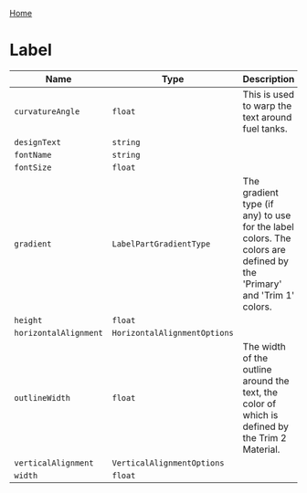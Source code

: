 [Home](https://wnp78.github.io/JunoXml/)

# Label


|Name|Type|Description|
|--|--|--|
|`curvatureAngle`|`float`|This is used to warp the text around fuel tanks.|
|`designText`|`string`||
|`fontName`|`string`||
|`fontSize`|`float`||
|`gradient`|`LabelPartGradientType`|The gradient type (if any) to use for the label colors. The colors are defined by the 'Primary' and 'Trim 1' colors.|
|`height`|`float`||
|`horizontalAlignment`|`HorizontalAlignmentOptions`||
|`outlineWidth`|`float`|The width of the outline around the text, the color of which is defined by the Trim 2 Material.|
|`verticalAlignment`|`VerticalAlignmentOptions`||
|`width`|`float`||


